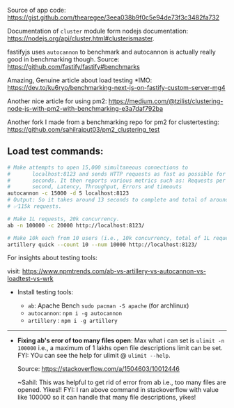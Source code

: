 Source of app code: https://gist.github.com/thearegee/3eea038b9f0c5e94de73f3c3482fa732

Documentation of `cluster` module form nodejs documentation:
https://nodejs.org/api/cluster.html#clusterismaster.

fastifyjs uses `autocannon` to benchmark and autocannon is actually
really good in benchmarking though. Source: https://github.com/fastify/fastify#benchmarks

Amazing, Genuine article about load testing *IMO: https://dev.to/ku6ryo/benchmarking-next-js-on-fastify-custom-server-mg4

Another nice article for using pm2: https://medium.com/@tzilist/clustering-node-js-with-pm2-with-benchmarking-e3a7daf792ba

Another fork I made from a benchmarking repo for pm2 for clustertesting: https://github.com/sahilrajput03/pm2_clustering_test

## Load test commands:

```bash
# Make attempts to open 15,000 simultaneous connections to
#       localhost:8123 and sends HTTP requests as fast as possible for 5
#       seconds. It then reports various metrics such as: Requests per
#       second, Latency, Throughput, Errors and timeouts
autocannon -c 15000 -d 5 localhost:8123
# Output: So it takes around 13 seconds to complete and total of around
# ✅115k requests.

# Make 1L requests, 20k concurrency.
ab -n 100000 -c 20000 http://localhost:8123/

# Make 10k each from 10 users (i.e., 10k concurrency, total of 1L requests).
artillery quick --count 10 --num 10000 http://localhost:8123/
```

For insights about testing tools: 

visit: https://www.npmtrends.com/ab-vs-artillery-vs-autocannon-vs-loadtest-vs-wrk

- Install testing tools:

	- `ab`: Apache Bench `sudo pacman -S apache` (for archlinux)
	- `autocannon`: `npm i -g autocannon`
	- `artillery` : `npm i -g artillery`
---

- **Fixing ab's eror of too many files open**: Max what i can set is `ulimit -n 100000` i.e., a maximum of 1 lakhs open file descriptions
limit can be set. FYI: YOu can see the help for ulimit @ ```ulimit
--help```.

	Source: https://stackoverflow.com/a/1504603/10012446

	~Sahil: This was helpful to get rid of error from ab i.e., too many files are
opened. Yikes!! FYI: I ran above command in stackoverflow with value
like 100000 so it can handle that many file descriptions, yikes!
